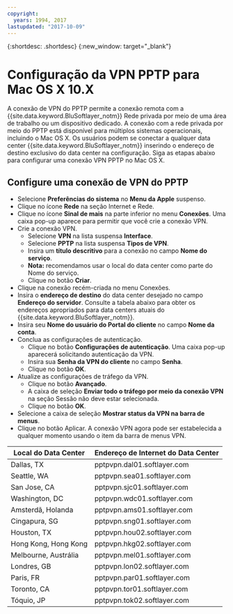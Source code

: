 ```yaml
---
copyright:
  years: 1994, 2017
lastupdated: "2017-10-09"
---
```


{:shortdesc: .shortdesc}
{:new_window: target="_blank"}

# Configuração da VPN PPTP para Mac OS X 10.X

A conexão de VPN do PPTP permite a conexão remota com a {{site.data.keyword.BluSoftlayer_notm}} Rede privada por meio de uma área de trabalho ou um dispositivo dedicado. 
A conexão com a rede privada por meio do PPTP está disponível para múltiplos sistemas operacionais, incluindo o Mac OS X. Os usuários
podem se conectar a qualquer data center {{site.data.keyword.BluSoftlayer_notm}} inserindo o endereço de destino exclusivo
do data center na configuração. Siga as etapas abaixo para configurar uma conexão VPN PPTP no Mac OS X.

## Configure uma conexão de VPN do PPTP

* Selecione **Preferências do sistema** no **Menu da Apple** suspenso.
* Clique no ícone **Rede** na seção Internet e Rede.
* Clique no ícone **Sinal de mais** na parte inferior no menu **Conexões**. Uma caixa pop-up aparece para permitir que você crie a conexão VPN.
* Crie a conexão VPN.
  * Selecione **VPN** na lista suspensa **Interface**.
  * Selecione **PPTP** na lista suspensa **Tipos de VPN**.
  * Insira um **título descritivo** para a conexão no campo **Nome do serviço**.
  * **Nota:** recomendamos usar o local do data center como parte do Nome do serviço.
  * Clique no botão **Criar**.
* Clique na conexão recém-criada no menu Conexões.
* Insira o **endereço de destino** do data center desejado no campo **Endereço do servidor**. Consulte a tabela abaixo para obter os endereços apropriados para data centers atuais do {{site.data.keyword.BluSoftlayer_notm}}.
* Insira seu **Nome do usuário do Portal do cliente** no campo **Nome da conta**.
* Conclua as configurações de autenticação.
  * Clique no botão **Configurações de autenticação**. Uma caixa pop-up aparecerá solicitando autenticação da VPN.
  * Insira sua **Senha da VPN do cliente** no campo **Senha**.
  * Clique no botão **OK**.
* Atualize as configurações de tráfego da VPN.
  * Clique no botão **Avançado**.
  * A caixa de seleção **Enviar todo o tráfego por meio da conexão VPN** na seção Sessão não deve estar selecionada.
  * Clique no botão **OK**.
* Selecione a caixa de seleção **Mostrar status da VPN na barra de menus**.
* Clique no botão Aplicar. A conexão VPN agora pode ser estabelecida a qualquer momento usando o item da barra de menus VPN.

|Local do Data Center|Endereço de Internet do Data Center|
|---|---|
|Dallas, TX|pptpvpn.dal01.softlayer.com|
|Seattle, WA|pptpvpn.sea01.softlayer.com|
|San Jose, CA|pptpvpn.sjc01.softlayer.com|
|Washington, DC|pptpvpn.wdc01.softlayer.com|
|Amsterdã, Holanda|pptpvpn.ams01.softlayer.com|
|Cingapura, SG|pptpvpn.sng01.softlayer.com|
|Houston, TX|pptpvpn.hou02.softlayer.com|
|Hong Kong, Hong Kong|pptpvpn.hkg02.softlayer.com|
|Melbourne, Austrália|pptpvpn.mel01.softlayer.com|
|Londres, GB|pptpvpn.lon02.softlayer.com|
|Paris, FR|pptpvpn.par01.softlayer.com|
|Toronto, CA|pptpvpn.tor01.softlayer.com|
|Tóquio, JP|pptpvpn.tok02.softlayer.com|
